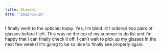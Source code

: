 ```yaml
---
title: Glasses
date: "2022-06-29"
---
```


I finally went to the optician today. Yes, I’m blind. 🤓 I ordered two pairs of glasses before I left. This was on the top of my summer to do list and I’m happy that I can finally check it off.  I can’t wait to pick up my glasses in the next few weeks! It's going to be so nice to finally see properly again. 
